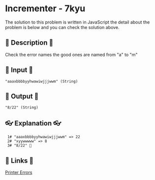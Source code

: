 # Incrementer - 7kyu

The solution to this problem is written in JavaScript the detail about the problem is below and you can check the solution above.

## 💬 Description 💬

Check the error names the good ones are named from "a" to "m"

## 🥚 Input 🥚

```
"aaaxbbbbyyhwawiwjjjwwm" (String)
```

## 🐣 Output 🐣

```
"8/22" (String)
```

## 👓 Explanation 👓

```
 1# "aaaxbbbbyyhwawiwjjjwwm" => 22
 2# "xyywwwww" => 8
 3# "8/22" 🎉
```

## 🔗 Links 🔗

[Printer Errors](https://www.codewars.com/kata/56541980fa08ab47a0000040)
